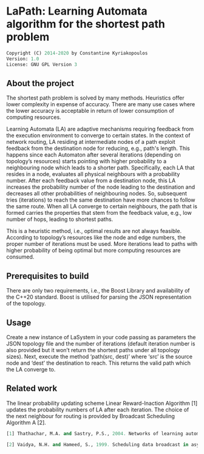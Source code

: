 # LaPath: Learning Automata algorithm for the shortest path problem

```python
Copyright (C) 2014-2020 by Constantine Kyriakopoulos
Version: 1.0
License: GNU GPL Version 3
```


## About the project

The shortest path problem is solved by many methods. Heuristics offer lower complexity in expense of accuracy. There are many use cases where the lower accuracy is acceptable in return of lower consumption of computing resources.

Learning Automata (LA) are adaptive mechanisms requiring feedback from the execution environment to converge to certain states. In the context of network routing, LA residing at intermediate nodes of a path exploit feedback from the destination node for reducing, e.g., path's length. This happens since each Automaton after several iterations (depending on topology’s resources) starts pointing with higher probability to a neighbouring node which leads to a shorter path. Specifically, each LA that resides in a node, evaluates all physical neighbours with a probability number. After each feedback value from a destination node, this LA increases the probability number of the node leading to the destination and decreases all other probabilities of neighbouring nodes. So, subsequent tries (iterations) to reach the same destination have more chances to follow the same route. When all LA converge to certain neighbours, the path that is formed carries the properties that stem from the feedback value, e.g., low number of hops, leading to shortest paths.

This is a heuristic method, i.e., optimal results are not always feasible. According to topology’s resources like the node and edge numbers, the proper number of iterations must be used. More iterations lead to paths with higher probability of being optimal but more computing resources are consumed.


## Prerequisites to build

There are only two requirements, i.e., the Boost Library and availability of the C++20 standard. Boost is utilised for parsing the JSON representation of the topology.


## Usage

Create a new instance of LaSystem in your code passing as parameters the JSON topology file and the number of iterations (default iteration number is also provided but it won’t return the shortest paths under all topology sizes). Next, execute the method ‘path(src, dest)’ where ‘src’ is the source node and ‘dest’ the destination to reach. This returns the valid path which the LA converge to.


## Related work

The linear probability updating scheme Linear Reward-Inaction Algorithm [1] updates the probability numbers of LA after each iteration. The choice of the next neighbour for routing is provided by Broadcast Scheduling Algorithm A [2].

```python
[1] Thathachar, M.A. and Sastry, P.S., 2004. Networks of learning automata: Techniques for online stochastic optimization. Springer Science & Business Media.

[2] Vaidya, N.H. and Hameed, S., 1999. Scheduling data broadcast in asymmetric communication environments. Wireless Networks, 5(3), pp.171-182.
```
